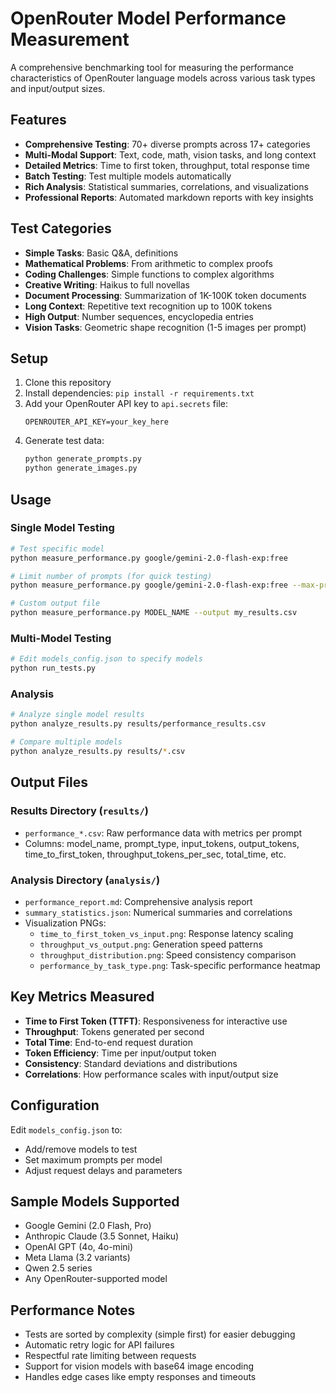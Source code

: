 # OpenRouter Model Performance Measurement

A comprehensive benchmarking tool for measuring the performance characteristics of OpenRouter language models across various task types and input/output sizes.

## Features

- **Comprehensive Testing**: 70+ diverse prompts across 17+ categories
- **Multi-Modal Support**: Text, code, math, vision tasks, and long context
- **Detailed Metrics**: Time to first token, throughput, total response time
- **Batch Testing**: Test multiple models automatically
- **Rich Analysis**: Statistical summaries, correlations, and visualizations
- **Professional Reports**: Automated markdown reports with key insights

## Test Categories

- **Simple Tasks**: Basic Q&A, definitions
- **Mathematical Problems**: From arithmetic to complex proofs
- **Coding Challenges**: Simple functions to complex algorithms
- **Creative Writing**: Haikus to full novellas
- **Document Processing**: Summarization of 1K-100K token documents
- **Long Context**: Repetitive text recognition up to 100K tokens
- **High Output**: Number sequences, encyclopedia entries
- **Vision Tasks**: Geometric shape recognition (1-5 images per prompt)

## Setup

1. Clone this repository
2. Install dependencies: `pip install -r requirements.txt` 
3. Add your OpenRouter API key to `api.secrets` file:
   ```
   OPENROUTER_API_KEY=your_key_here
   ```
4. Generate test data:
   ```bash
   python generate_prompts.py
   python generate_images.py
   ```

## Usage

### Single Model Testing
```bash
# Test specific model
python measure_performance.py google/gemini-2.0-flash-exp:free

# Limit number of prompts (for quick testing)
python measure_performance.py google/gemini-2.0-flash-exp:free --max-prompts 10

# Custom output file
python measure_performance.py MODEL_NAME --output my_results.csv
```

### Multi-Model Testing
```bash
# Edit models_config.json to specify models
python run_tests.py
```

### Analysis
```bash
# Analyze single model results
python analyze_results.py results/performance_results.csv

# Compare multiple models
python analyze_results.py results/*.csv
```

## Output Files

### Results Directory (`results/`)
- `performance_*.csv`: Raw performance data with metrics per prompt
- Columns: model_name, prompt_type, input_tokens, output_tokens, time_to_first_token, throughput_tokens_per_sec, total_time, etc.

### Analysis Directory (`analysis/`)
- `performance_report.md`: Comprehensive analysis report
- `summary_statistics.json`: Numerical summaries and correlations
- Visualization PNGs:
  - `time_to_first_token_vs_input.png`: Response latency scaling
  - `throughput_vs_output.png`: Generation speed patterns
  - `throughput_distribution.png`: Speed consistency comparison
  - `performance_by_task_type.png`: Task-specific performance heatmap

## Key Metrics Measured

- **Time to First Token (TTFT)**: Responsiveness for interactive use
- **Throughput**: Tokens generated per second
- **Total Time**: End-to-end request duration
- **Token Efficiency**: Time per input/output token
- **Consistency**: Standard deviations and distributions
- **Correlations**: How performance scales with input/output size

## Configuration

Edit `models_config.json` to:
- Add/remove models to test
- Set maximum prompts per model
- Adjust request delays and parameters

## Sample Models Supported

- Google Gemini (2.0 Flash, Pro)
- Anthropic Claude (3.5 Sonnet, Haiku)
- OpenAI GPT (4o, 4o-mini)
- Meta Llama (3.2 variants)
- Qwen 2.5 series
- Any OpenRouter-supported model

## Performance Notes

- Tests are sorted by complexity (simple first) for easier debugging
- Automatic retry logic for API failures
- Respectful rate limiting between requests
- Support for vision models with base64 image encoding
- Handles edge cases like empty responses and timeouts